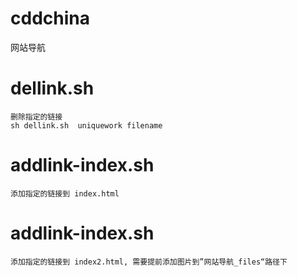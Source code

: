 # cddchina
  网站导航
  
  
# dellink.sh
	删除指定的链接
	sh dellink.sh  uniquework filename
	

# addlink-index.sh
	添加指定的链接到 index.html
	
# addlink-index.sh
	添加指定的链接到 index2.html, 需要提前添加图片到”网站导航_files“路径下